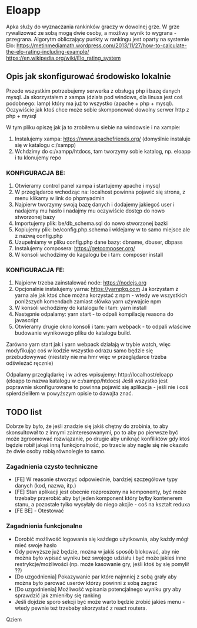 # Eloapp

Apka służy do wyznaczania rankinków graczy w dowolnej grze. W grze rywalizować ze sobą mogą dwie osoby, a możliwy wynik to wygrana - przegrana.
Algorytm obliczający punkty w rankingu jest oparty na systemie Elo:
https://metinmediamath.wordpress.com/2013/11/27/how-to-calculate-the-elo-rating-including-example/
https://en.wikipedia.org/wiki/Elo_rating_system

## Opis jak skonfigurować środowisko lokalnie
Przede wszystkim potrzebujemy serwerka z obsługą php i bazę danych mysql.
Ja skorzystałem z xampa (działa pod windows, dla linuxa jest coś podobnego: lamp) który ma już to wszystko (apache + php + mysql).
Oczywiście jak ktoś chce może sobie skomponować dowolny serwer http z php + mysql

W tym pliku opiszę jak ja to zrobiłem u siebie na windowsie i na xampie:
1. Instalujemy xampa: https://www.apachefriends.org/ (domyślnie instaluje się w katalogu c:/xampp)
2. Wchdzimy do c:/xampp/htdocs, tam tworzymy sobie katalog, np. eloapp i tu klonujemy repo

### KONFIGURACJA BE:
1. Otwieramy control panel xampa i startujemy apache i mysql
2. W przeglądarce wchodząc na: localhost powinna pojawić się strona, z menu klikamy w link do phpmyadmin
3. Najpierw tworzymy swoją bazę danych i dodajemy jakiegoś user i nadajemy mu hasło i nadajmy mu oczywiście dostęp do nowo stworzonej bazy
4. Importujemy plik: be/db_schema.sql do nowo stworzonej bazki
5. Kopiujemy plik: be/config.php.schema i wklejamy w to samo miejsce ale z nazwą config.php
6. Uzupełniamy w pliku config.php dane bazy: dbname, dbuser, dbpass
7. Instalujemy composera: https://getcomposer.org/
8. W konsoli wchodzimy do kagalogu be i tam: composer install

### KONFIGURACJA FE:
1. Najpierw trzeba zainstalować node: https://nodejs.org
2. Opcjonalnie instalujemy yarna: https://yarnpkg.com
Ja korzystam z yarna ale jak ktoś chce można korzystać z npm - wtedy we wszystkich poniższych komendach zamiast słówka yarn używajcie npm
3. W konsoli wchodzimy do katalogu fe i tam: yarn install
4. Następnie odpalamy: yarn start - to odpali kompilację reasona do javascript
5. Otwieramy drugie okno konsoli i tam: yarn webpack - to odpali właściwe budowanie wynikowego pliku do katalogu build.

Zarówno yarn start jak i yarn webpack działają w trybie watch, więc modyfikując coś w kodzie wszystko odrazu samo będzie się przebudowywać (niestety nie ma hmr więc w przeglądarce trzeba odświeżać ręcznie)

Odpalamy przeglądarkę i w adres wpisujemy: http://localhost/eloapp (eloapp to nazwa katalogu w c:/xampp/htdocs)
Jeśli wszystko jest poprawnie skonfigurowane to powinna pojawić się aplikacja - jeśli nie i coś spierdzieliłem w powyższym opisie to dawajta znać.

## TODO list
Dobrze by było, że jeśli znadzie się jakiś chętny do zrobinia, to aby skonsultował to z innymi zainteresowanymi, po to aby po pierwsze być może zgroomować rozwiązanie, po drugie aby uniknąć konfiliktów gdy ktoś będzie robił jakąś inną funkcjonalność, po trzecie aby nagle się nie okazało że dwie osoby robią równolegle to samo.

### Zagadnienia czysto techniczne
- [FE] W reasonie stworzyć odpowiednie, bardziej szczegółowe typy danych (kod, nazwa, itp.)
- [FE] Stan aplikacji jest obecnie rozproszony na komponenty, być może trzebaby przerobić aby był jeden komponent który byłby kontenerem stanu, a pozostałe tylko wysyłały do niego akcjie - coś na kształt reduxa
- [FE BE] - Otestować

### Zagadnienia funkcjonalne
- Dorobić możliwość logowania się każdego użytkownia, aby każdy mógł mieć swoje hasło
- Gdy powyższe już będzie, można w jakiś sposób blokować, aby nie można było wpisać wyniku bez swojego udziału i być może jakieś inne restrykcje/możliwości (np. może kasowanie gry, jeśli ktoś by się pomylił ??)
- [Do uzgodnienia] Pokazywanie par które najmniej z sobą grały aby można było parować userów którzy powinni z sobą zagrać
- [Do uzgodnienia] Możliwość wpisania potencjalnego wyniku gry aby sprawdzić jak zmieniłby się ranking
- Jeśli dojdzie sporo sekcji być może warto będzie zrobić jakieś menu - wtedy pewnie też trzebaby skorzystać z react routera.


Qziem
